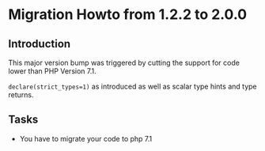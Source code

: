 # Migration Howto from 1.2.2 to 2.0.0

## Introduction

This major version bump was triggered by cutting the support for code lower than PHP Version 7.1.

`declare(strict_types=1)` as introduced as well as scalar type hints and type returns.


## Tasks

* You have to migrate your code to php 7.1
